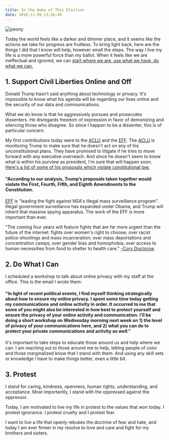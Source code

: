 ```yaml
---
title: In the Wake of This Election
date: 2016-11-09 13:26:49
---
```

![](/peony.png "peony")

Today the world feels like a darker and dimmer place, and it seems like the actions we take for progress are fruitless. To bring light back, here are the things I did that I know will help, however small the steps. The way I live my life is a more powerful force than my ballot. When it feels like we are ineffectual and ignored, we can [start where we are, use what we have, do what we can.](http://inspiremykids.com/2012/arthur-ashe-tennis-legend-activist-man-of-true-greatness/)

## 1. Support Civil Liberties Online and Off

Donald Trump hasn't said anything about technology or privacy. It's impossible to know what his agenda will be regarding our lives online and the security of our data and communications.

What we do know is that he aggressively pursues and prosecutes dissenters. He disregards freedom of expression in favor of demonizing and silencing those who disagree. So since I happen to be a dissenter, this is of particular concern.

My first contributions today were to the [ACLU](https://www.aclu.org/) and the [EFF](https://www.eff.org/). The [ACLU](https://www.aclu.org/) is monitoring Trump to make sure that he doesn't act on any of his unconstitutional plans. They have promised to litigate if he tries to move forward with any executive overreach. And since he doesn't seem to know what is within his purview as president, I'm sure that will happen soon. [Here's a list of some of his proposals which violate constitutional law.](https://medium.com/acluelection2016/donald-trump-a-one-man-constitutional-crisis-9f7345e9d376#.40fb4e7ty)
#### "According to our analysis, Trump’s proposals taken together would violate the First, Fourth, Fifth, and Eighth Amendments to the Constitution.


<!-- ![](/2016/11/seeyouincourt.png "ACLU on Trump") -->


[EFF](https://www.eff.org/) is "leading the fight against NSA's illegal mass surveillance program". Illegal government surveillance has expanded under Obama, and Trump will inherit that massive spying apparatus. The work of the EFF is more important than ever.

"The coming four years will feature fights that are far more urgent than the future of the internet: fights over women's right to choose; over racist police-shootings and mass incarceration; over mass deportations and concentration camps; over gender bias and homophobia; over access to human necessities from food to shelter to health care."
[-Cory Doctorow](http://boingboing.net/2016/11/09/a-madman-has-been-given-the-ke.html)

<!-- ![](/2016/11/patriotact.jpg "EFF on Patriot Act") -->


## 2. Do What I Can

I scheduled a workshop to talk about online privacy with my staff at the office. This is the email I wrote them:
#### "In light of recent political events, I find myself thinking strategically about how to ensure my online privacy. I spent some time today getting my communications and online activity in order. It occurred to me that some of you might also be interested in how best to protect yourself and ensure the privacy of your online activity and communication. I'll be doing a short workshop on Wednesday morning next week on 1) the level of privacy of your communications here, and 2) what you can do to protect your private communications and activity as well."

It's important to take steps to educate those around us and help where we can. I am reaching out to those around me to help, letting people of color and those marginalized know that I stand with them. And using any skill sets or knowledge I have to make things better, even a little bit.

## 3. Protest

I stand for caring, kindness, openness, human rights, understanding, and acceptance. Most importantly, I stand with the oppressed against the oppressor.

Today, I am motivated to live my life in protest to the values that won today. I protest ignorance. I protest cruelty and I protest fear.

I want to live a life that openly rebukes the doctrine of fear and hate, and today I am ever firmer in my resolve to love and care and fight for my brothers and sisters.
